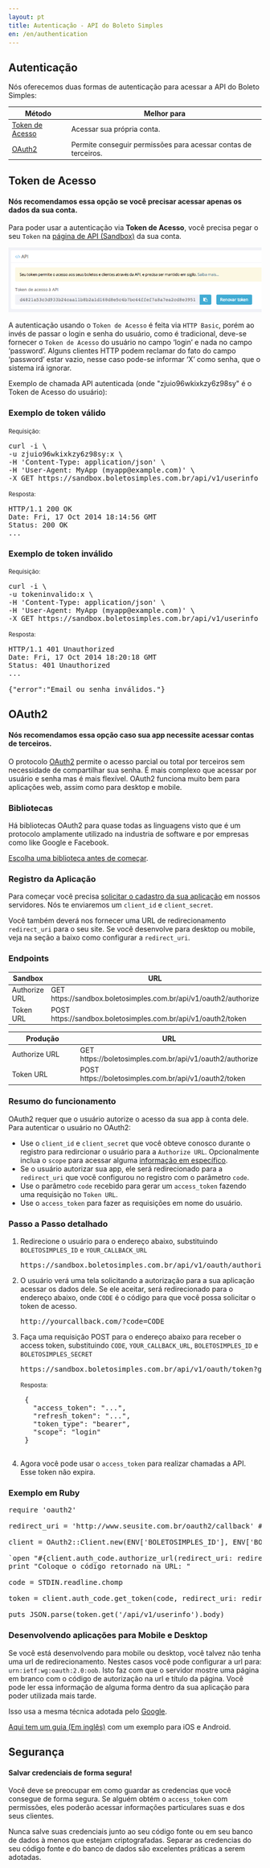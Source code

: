 ```yaml
---
layout: pt
title: Autenticação - API do Boleto Simples
en: /en/authentication
---
```


## Autenticação

Nós oferecemos duas formas de autenticação para acessar a API do Boleto Simples:

  <table class="table table-bordered features">
    <thead>
    <tr>
      <th>Método</th>
      <th>Melhor para</th>
    </tr>
    </thead>
    <tbody>
    <tr>
      <td><a href="#api-token">Token de Acesso</a></td>
      <td>Acessar sua própria conta.</td>
    </tr>
    <tr>
      <td><a href="#oauth2">OAuth2</a></td>
      <td>Permite conseguir permissões para acessar contas de terceiros.</td>
    </tr>
    </tbody>
  </table>


## Token de Acesso

#### Nós recomendamos essa opção se você precisar acessar apenas os dados da sua conta.

Para poder usar a autenticação via **Token de Acesso**, você precisa pegar o seu `Token` na [página de API (Sandbox)](https://sandbox.boletosimples.com.br/conta/api) da sua conta.

![](/img/api-token.png)

A autenticação usando o `Token de Acesso` é feita via `HTTP Basic`, porém ao invés de passar o login e senha do usuário, como é tradicional, deve-se fornecer o `Token de Acesso` do usuário no campo ‘login’ e nada no campo ‘password’. Alguns clientes HTTP podem reclamar do fato do campo ‘password’ estar vazio, nesse caso pode-se informar ‘X’ como senha, que o sistema irá ignorar.

Exemplo de chamada API autenticada (onde "zjuio96wkixkzy6z98sy" é o Token de Acesso do usuário):

### Exemplo de token válido

<small>Requisição:</small>

<pre class="bash">
curl -i \
-u zjuio96wkixkzy6z98sy:x \
-H 'Content-Type: application/json' \
-H 'User-Agent: MyApp (myapp@example.com)' \
-X GET https://sandbox.boletosimples.com.br/api/v1/userinfo
</pre>

<small>Resposta:</small>

<pre class="bash">
HTTP/1.1 200 OK
Date: Fri, 17 Oct 2014 18:14:56 GMT
Status: 200 OK
...
</pre>

### Exemplo de token inválido

<small>Requisição:</small>

<pre class="bash">
curl -i \
-u tokeninvalido:x \
-H 'Content-Type: application/json' \
-H 'User-Agent: MyApp (myapp@example.com)' \
-X GET https://sandbox.boletosimples.com.br/api/v1/userinfo
</pre>

<small>Resposta:</small>

<pre class="bash">
HTTP/1.1 401 Unauthorized
Date: Fri, 17 Oct 2014 18:20:18 GMT
Status: 401 Unauthorized
...

{"error":"Email ou senha inválidos."}
</pre>

## OAuth2

#### Nós recomendamos essa opção caso sua app necessite acessar contas de terceiros.

O protocolo [OAuth2](http://en.wikipedia.org/wiki/OAuth#OAuth_2.0) permite o acesso parcial ou total por terceiros sem necessidade de compartilhar sua senha. É mais complexo que acessar por usuário e senha mas é mais flexível. OAuth2 funciona muito bem para aplicações web, assim como para desktop e mobile.

### Bibliotecas

Há bibliotecas OAuth2 para quase todas as linguagens visto que é um protocolo amplamente utilizado na industria de software e por empresas como like Google e Facebook.

[Escolha uma biblioteca antes de começar](http://oauth.net/code/).

### Registro da Aplicação

Para começar você precisa [solicitar o cadastro da sua aplicação](http://suporte.boletosimples.com.br) em nossos servidores. Nós te enviaremos um `client_id` e `client_secret`.

Você também deverá nos fornecer uma URL de redirecionamento `redirect_uri` para o seu site. Se você desenvolve para desktop ou mobile, veja na seção a baixo como configurar a `redirect_uri`.

### Endpoints

<table class='table table-bordered features'>
  <thead>
    <tr>
      <th width='150px'>Sandbox</th>
      <th>URL</th>
    </tr>
  </thead>
  <tbody>
    <tr>
      <td>Authorize URL</td>
      <td>GET https://sandbox.boletosimples.com.br/api/v1/oauth2/authorize</td>
    </tr>
    <tr>
      <td>Token URL</td>
      <td>POST https://sandbox.boletosimples.com.br/api/v1/oauth2/token</td>
    </tr>
  </tbody>
</table>

<table class='table table-bordered features'>
  <thead>
    <tr>
      <th width='150px'>Produção</th>
      <th>URL</th>
    </tr>
  </thead>
  <tbody>
    <tr>
      <td>Authorize URL</td>
      <td>GET https://boletosimples.com.br/api/v1/oauth2/authorize</td>
    </tr>
    <tr>
      <td>Token URL</td>
      <td>POST https://boletosimples.com.br/api/v1/oauth2/token</td>
    </tr>
  </tbody>
</table>

### Resumo do funcionamento

OAuth2 requer que o usuário autorize o acesso da sua app à conta dele. Para autenticar o usuário no OAuth2:

*   Use o `client_id` e `client_secret` que você obteve conosco durante o registro para redircionar o usuário para a `Authorize URL`. Opcionalmente inclua o `scope` para acessar alguma [informação em específico](/permissions).
*   Se o usuário autorizar sua app, ele será redirecionado para a `redirect_uri` que você configurou no registro com o parâmetro `code`.
*   Use o parâmetro `code` recebido para gerar um `access_token` fazendo uma requisição no `Token URL`.
*   Use o `access_token` para fazer as requisições em nome do usuário.


### Passo a Passo detalhado

1. Redirecione o usuário para o endereço abaixo, substituindo `BOLETOSIMPLES_ID` e `YOUR_CALLBACK_URL`

    <pre class="bash">https://sandbox.boletosimples.com.br/api/v1/oauth/authorize?response_type=code&amp;client_id=BOLETOSIMPLES_ID&amp;redirect_uri=YOUR_CALLBACK_URL</pre>

1. O usuário verá uma tela solicitando a autorização para a sua aplicação acessar os dados dele. Se ele aceitar, será redirecionado para o endereço abaixo, onde `CODE` é o código para que você possa solicitar o token de acesso.

    <pre class="bash">http://yourcallback.com/?code=CODE</pre>

1. Faça uma requisição POST para o endereço abaixo para receber o access token, substituindo `CODE`, `YOUR_CALLBACK_URL`, `BOLETOSIMPLES_ID` e `BOLETOSIMPLES_SECRET`

    <pre class="bash">https://sandbox.boletosimples.com.br/api/v1/oauth/token?grant_type=authorization_code&amp;code=CODE&amp;redirect_uri=YOUR_CALLBACK_URL&amp;client_id=BOLETOSIMPLES_ID&amp;client_secret=BOLETOSIMPLES_SECRET</pre>

    <small>Resposta:</small>

    <pre class="json">
    {
      "access_token": "...",
      "refresh_token": "...",
      "token_type": "bearer",
      "scope": "login"
    }
    </pre>

1. Agora você pode usar o `access_token` para realizar chamadas a API. Esse token não expira.

### Exemplo em Ruby

<pre class="ruby">
require 'oauth2'

redirect_uri = 'http://www.seusite.com.br/oauth2/callback' # tem que ser a mesma url do registro

client = OAuth2::Client.new(ENV['BOLETOSIMPLES_ID'], ENV['BOLETOSIMPLES_SECRET'], site: 'https://sandbox.boletosimples.com.br/api/v1')

`open "#{client.auth_code.authorize_url(redirect_uri: redirect_uri)}"`
print "Coloque o código retornado na URL: "

code = STDIN.readline.chomp

token = client.auth_code.get_token(code, redirect_uri: redirect_uri)

puts JSON.parse(token.get('/api/v1/userinfo').body)
</pre>

### Desenvolvendo aplicações para Mobile e Desktop

Se você está desenvolvendo para mobile ou desktop, você talvez não tenha uma url de redirecionamento. Nestes
casos você pode configurar a url para: `urn:ietf:wg:oauth:2.0:oob`. Isto faz com que o servidor
mostre uma página em branco com o código de autorização na url e título da página. Você pode ler essa informação
de alguma forma dentro da sua aplicação para poder utilizada mais tarde.

Isso usa a mesma técnica adotada pelo
[Google](https://developers.google.com/accounts/docs/OAuth2InstalledApp).

[Aqui tem um guia (Em inglês)](http://www.slideshare.net/briandavidcampbell/is-that-a-token-in-your-phone-in-your-pocket-or-are-you-just-glad-to-see-me-oauth-20-and-mobile-devices) com um exemplo para iOS e Android.

## Segurança

#### Salvar credenciais de forma segura!

Você deve se preocupar em como guardar as credencias que você consegue de forma segura. Se alguém obtém o `access_token` com permissões, eles poderão acessar informações particulares suas e dos seus clientes.

Nunca salve suas credenciais junto ao seu código fonte ou em seu banco de dados à menos que estejam criptografadas. Separar as credencias do seu código fonte e do banco de dados são excelentes práticas a serem adotadas.
